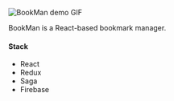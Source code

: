 ![BookMan demo GIF](assets/bookman-demo-2810.gif)

BookMan is a React-based bookmark manager.

#### Stack

- React
- Redux
- Saga
- Firebase
